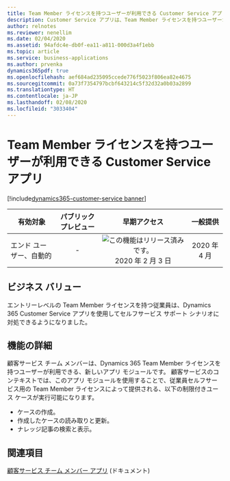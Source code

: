 ```yaml
---
title: Team Member ライセンスを持つユーザーが利用できる Customer Service アプリ
description: Customer Service アプリは、Team Member ライセンスを持つユーザーが利用できるようになりました。
author: relnotes
ms.reviewer: nenellim
ms.date: 02/04/2020
ms.assetid: 94afdc4e-db0f-ea11-a811-000d3a4f1ebb
ms.topic: article
ms.service: business-applications
ms.author: prvenka
dynamics365pdf: true
ms.openlocfilehash: aef684ad235095ccede776f5023f806ea82e4675
ms.sourcegitcommit: 0a73f7354797bcbf643214c5f32d32a0b03a2899
ms.translationtype: HT
ms.contentlocale: ja-JP
ms.lasthandoff: 02/08/2020
ms.locfileid: "3033404"
---
```

# <a name="customer-service-app-available-for-users-with-team-member-license"></a>Team Member ライセンスを持つユーザーが利用できる Customer Service アプリ
[!include[dynamics365-customer-service banner](../includes/dynamics365-customer-service.md)]

| 有効対象    |  パブリック プレビュー | 早期アクセス | 一般提供 | 
| ---------- | :----------: |:----------: |:----------: |
|エンド ユーザー、自動的|-|![この機能はリリース済みです。](/dynamics365-release-plan/media/green-checkmark.png "この機能はリリース済みです。") 2020 年 2 月 3 日| 2020 年 4 月|


## <a name="business-value"></a>ビジネス バリュー
<!-- bv start -->
エントリーレベルの Team Member ライセンスを持つ従業員は、Dynamics 365 Customer Service アプリを使用してセルフサービス サポート シナリオに対処できるようになりました。
<!-- bv end -->



## <a name="feature-details"></a>機能の詳細
<!--feature detail start -->
顧客サービス チーム メンバーは、Dynamics 365 Team Member ライセンスを持つユーザーが利用できる、新しいアプリ モジュールです。 顧客サービスのコンテキストでは、このアプリ モジュールを使用することで、従業員セルフサービス用の Team Member ライセンスによって提供される、以下の制限付きユース ケースが実行可能になります。

- ケースの作成。
- 作成したケースの読み取りと更新。
- ナレッジ記事の検索と表示。
<!--feature detail end -->










## <a name="see-also"></a>関連項目

[顧客サービス チーム メンバー アプリ](https://docs.microsoft.com/dynamics365/customer-service/customer-service-team-member) (ドキュメント)
